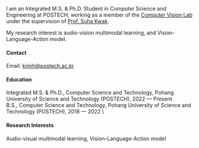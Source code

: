 

I am an Integrated M.S. & Ph.D. Student in Computer Science and Engineering at POSTECH, working as a member of the [Computer Vision Lab](https://cvlab.postech.ac.kr/) under the supervision of [Prof. Suha Kwak](https://suhakwak.github.io/).

My research interest is audio-vision multimodal learning, and Vision-Language-Action model.

<!-- #### Curriculum Vitae
[Download CV](static/assets/inhokim_cv.pdf) -->

#### Contact

Email: kimih@postech.ac.kr

#### Education
Integrated M.S. & Ph.D., Computer Science and Technology, Pohang University of Science and Technology (POSTECH), 2022 — Present \
B.S., Computer Science and Technology, Pohang University of Science and Technology (POSTECH), 2018 — 2022 \

#### Research Interests
Audio-visual multimodal learning, Vision-Language-Action model

